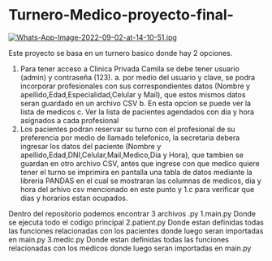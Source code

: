 # Turnero-Medico-proyecto-final-
[![Whats-App-Image-2022-09-02-at-14-10-51.jpg](https://i.postimg.cc/mkGw7KMb/Whats-App-Image-2022-09-02-at-14-10-51.jpg)](https://postimg.cc/xJtM2xt7)

Este proyecto se basa en un turnero basico donde hay 2 opciones.
1. Para tener acceso a Clinica Privada Camila se debe tener usuario (admin) y contraseña (123).
  a. por medio del usuario y clave, se podra incorporar profesionales con sus correspondientes datos (Nombre y apellido,Edad,Especialidad,Celular y Mail), que estos mismos datos seran guardado en un archivo CSV
  b. En esta opcion se puede ver la lista de medicos
  c. Ver la lista de pacientes agendados con dia y hora asignados a cada profesional
2. Los pacientes podran reservar su turno con el profesional de su preferencia por medio de llamado telefonico, la secretaria debera ingresar los datos del paciente (Nombre y apellido,Edad,DNI,Celular,Mail,Medico,Dia y Hora), que tambien se guardan en otro archivo CSV, antes que ingrese con que medico quiere tener el turno se imprimira en pantalla una tabla de datos mediante la libreria PANDAS en el cual se mostraran las columnas de medicos, dia y hora del arhivo csv mencionado en este punto y 1.c para verificar que dias y horarios estan ocupados.

Dentro del repositorio podemos encontrar 3 archivos .py
1.main.py Donde se ejecuta todo el codigo principal
2.patient.py Donde estan definidas todas las funciones relacionadas con los pacientes donde luego seran importadas en main.py
3.medic.py Donde estan definidas todas las funciones relacionadas con los medicos donde luego seran importadas en main.py
